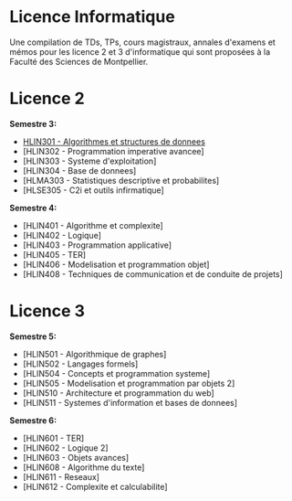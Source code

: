 # Licence Informatique

Une compilation de TDs, TPs, cours magistraux, annales d'examens et mémos pour les licence 2 et 3 d'informatique qui sont proposées à la Faculté des Sciences de Montpellier.

# Licence 2

**Semestre 3:**

- [HLIN301 - Algorithmes et structures de donnees](./S3/HLIN301_-_Algorithmes_et_structures_de_donnees)
- [HLIN302 - Programmation imperative avancee]
- [HLIN303 - Systeme d'exploitation]
- [HLIN304 - Base de donnees]
- [HLMA303 - Statistiques descriptive et probabilites]
- [HLSE305 - C2i et outils infirmatique]

**Semestre 4:**

- [HLIN401 - Algorithme et complexite]
- [HLIN402 - Logique]
- [HLIN403 - Programmation applicative]
- [HLIN405 - TER]
- [HLIN406 - Modelisation et programmation objet]
- [HLIN408 - Techniques de communication et de conduite de projets]

# Licence 3

**Semestre 5:**

- [HLIN501 - Algorithmique de graphes]
- [HLIN502 - Langages formels]
- [HLIN504 - Concepts et programmation systeme]
- [HLIN505 - Modelisation et programmation par objets 2]
- [HLIN510 - Architecture et programmation du web]
- [HLIN511 - Systemes d'information et bases de donnees]

**Semestre 6:**

- [HLIN601 - TER]
- [HLIN602 - Logique 2]
- [HLIN603 - Objets avances]
- [HLIN608 - Algorithme du texte]
- [HLIN611 - Reseaux]
- [HLIN612 - Complexite et calculabilite]
